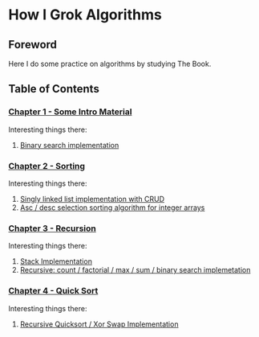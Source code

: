 # How I Grok Algorithms

## Foreword

Here I do some practice on algorithms by studying The Book.

## Table of Contents

### [Chapter 1 - Some Intro Material](https://github.com/DimkaIsALifelongLearner/Grokking-Algorithms-Study-Notes/tree/main/GROK-1-Introduction)

Interesting things there:

1. [Binary search implementation](https://github.com/DimkaIsALifelongLearner/Grokking-Algorithms-Study-Notes/blob/main/GROK-1-Introduction/BinarySearchImpl.playground/Contents.swift)

### [Chapter 2 - Sorting](https://github.com/DimkaIsALifelongLearner/Grokking-Algorithms-Study-Notes/tree/main/GROK-2-Sotring)

Interesting things there:

1. [Singly linked list implementation with CRUD](https://github.com/DimkaIsALifelongLearner/Grokking-Algorithms-Study-Notes/blob/main/GROK-2-Sotring/LinkedList.playground/Contents.swift)
2. [Asc / desc selection sorting algorithm for integer arrays](https://github.com/DimkaIsALifelongLearner/Grokking-Algorithms-Study-Notes/blob/main/GROK-2-Sotring/Sorting.playground/Contents.swift)

### [Chapter 3 - Recursion](https://github.com/DimkaIsALifelongLearner/Grokking-Algorithms-Study-Notes/tree/main/GROK-3-Recursion)

Interesting things there:

1. [Stack Implementation](https://github.com/DimkaIsALifelongLearner/Grokking-Algorithms-Study-Notes/tree/main/GROK-3-Recursion/Stack.playground)
2. [Recursive: count / factorial / max / sum / binary search  implemetation](https://github.com/DimkaIsALifelongLearner/Grokking-Algorithms-Study-Notes/blob/main/GROK-3-Recursion/Recursion.playground/Contents.swift)

### [Chapter 4 - Quick Sort](https://github.com/DimkaIsALifelongLearner/Grokking-Algorithms-Study-Notes/tree/main/GROK-3-Recursion)

Interesting things there:

1. [Recursive Quicksort / Xor Swap Implementation](https://github.com/DimkaIsALifelongLearner/Grokking-Algorithms-Study-Notes/blob/GROK-4-quicksort/GROK-4-Quicksort/Quicksort.playground/Contents.swift)

